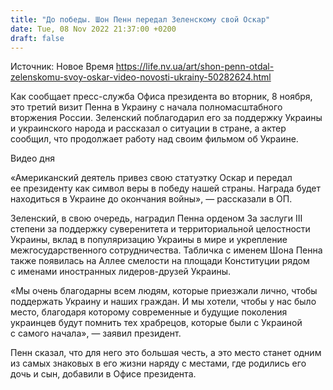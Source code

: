 ```yaml
---
title: "До победы. Шон Пенн передал Зеленскому свой Оскар"
date: Tue, 08 Nov 2022 21:37:00 +0200
draft: false
---
```

Источник: Новое Время https://life.nv.ua/art/shon-penn-otdal-zelenskomu-svoy-oskar-video-novosti-ukrainy-50282624.html


 Как сообщает пресс-служба Офиса президента во вторник, 8 ноября, это третий визит Пенна в Украину с начала полномасштабного вторжения России. Зеленский поблагодарил его за поддержку Украины и украинского народа и рассказал о ситуации в стране, а актер сообщил, что продолжает работу над своим фильмом об Украине.

 Видео дня   

«Американский деятель привез свою статуэтку Оскар и передал ее президенту как символ веры в победу нашей страны. Награда будет находиться в Украине до окончания войны», — рассказали в ОП.

Зеленский, в свою очередь, наградил Пенна орденом За заслуги III степени за поддержку суверенитета и территориальной целостности Украины, вклад в популяризацию Украины в мире и укрепление межгосударственного сотрудничества. Табличка с именем Шона Пенна также появилась на Аллее смелости на площади Конституции рядом с именами иностранных лидеров-друзей Украины.

«Мы очень благодарны всем людям, которые приезжали лично, чтобы поддержать Украину и наших граждан. И мы хотели, чтобы у нас было место, благодаря которому современные и будущие поколения украинцев будут помнить тех храбрецов, которые были с Украиной с самого начала», — заявил президент.

Пенн сказал, что для него это большая честь, а это место станет одним из самых знаковых в его жизни наряду с местами, где родились его дочь и сын, добавили в Офисе президента.
